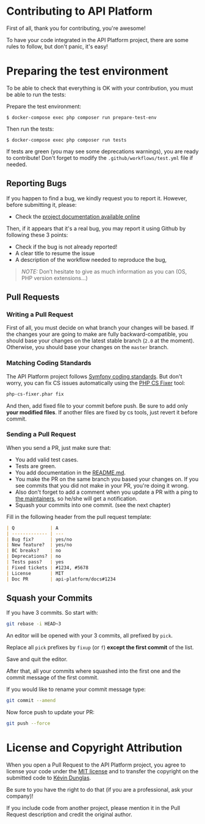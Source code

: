 # Contributing to API Platform

First of all, thank you for contributing, you're awesome!

To have your code integrated in the API Platform project, there are some rules to follow, but don't panic, it's easy!

# Preparing the test environment 

To be able to check that everything is OK with your contribution, you must be able
to run the tests: 

Prepare the test environment:

    $ docker-compose exec php composer run prepare-test-env

Then run the tests:

    $ docker-compose exec php composer run tests

If tests are green (you may see some deprecations warnings), you are ready to contribute!
Don't forget to modify the `.github/workflows/test.yml` file if needed.

## Reporting Bugs

If you happen to find a bug, we kindly request you to report it. However, before submitting it, please:

  * Check the [project documentation available online](https://api-platform.com/docs/)

Then, if it appears that it's a real bug, you may report it using Github by following these 3 points:

  * Check if the bug is not already reported!
  * A clear title to resume the issue
  * A description of the workflow needed to reproduce the bug,

> _NOTE:_ Don’t hesitate to give as much information as you can (OS, PHP version extensions...)

## Pull Requests

### Writing a Pull Request

First of all, you must decide on what branch your changes will be based. If the changes your are going to make are
fully backward-compatible, you should base your changes on the latest stable branch (`2.0` at the moment).
Otherwise, you should base your changes on the `master` branch.

### Matching Coding Standards

The API Platform project follows [Symfony coding standards](https://symfony.com/doc/current/contributing/code/standards.html).
But don't worry, you can fix CS issues automatically using the [PHP CS Fixer](http://cs.sensiolabs.org/) tool:

```bash
php-cs-fixer.phar fix
```

And then, add fixed file to your commit before push.
Be sure to add only **your modified files**. If another files are fixed by cs tools, just revert it before commit.

### Sending a Pull Request

When you send a PR, just make sure that:

* You add valid test cases.
* Tests are green.
* You add documentation in the [README.md](README.md).
* You make the PR on the same branch you based your changes on. If you see commits
  that you did not make in your PR, you're doing it wrong.
* Also don't forget to add a comment when you update a PR with a ping to [the maintainers](https://github.com/orgs/api-platform/people),
  so he/she will get a notification.
* Squash your commits into one commit. (see the next chapter)

Fill in the following header from the pull request template:

```markdown
| Q             | A
| ------------- | ---
| Bug fix?      | yes/no
| New feature?  | yes/no
| BC breaks?    | no
| Deprecations? | no
| Tests pass?   | yes
| Fixed tickets | #1234, #5678
| License       | MIT
| Doc PR        | api-platform/docs#1234
```

## Squash your Commits

If you have 3 commits. So start with:

```bash
git rebase -i HEAD~3
```

An editor will be opened with your 3 commits, all prefixed by `pick`.

Replace all `pick` prefixes by `fixup` (or `f`) **except the first commit** of the list.

Save and quit the editor.

After that, all your commits where squashed into the first one and the commit message of the first commit.

If you would like to rename your commit message type:

```bash
git commit --amend
```

Now force push to update your PR:

```bash
git push --force
```

# License and Copyright Attribution

When you open a Pull Request to the API Platform project, you agree to license your code under the [MIT license](../LICENSE)
and to transfer the copyright on the submitted code to [Kévin Dunglas](https://github.com/dunglas).

Be sure to you have the right to do that (if you are a professional, ask your company)!

If you include code from another project, please mention it in the Pull Request description and credit the original author.
